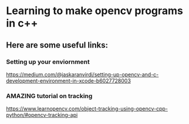 # Learning to make opencv programs in c++
## Here are some useful links:
### Setting up your enviornment
https://medium.com/@jaskaranvirdi/setting-up-opencv-and-c-development-environment-in-xcode-b6027728003
### AMAZING tutorial on tracking
https://www.learnopencv.com/object-tracking-using-opencv-cpp-python/#opencv-tracking-api